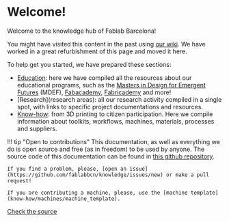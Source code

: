 # Welcome!

Welcome to the knowledge hub of Fablab Barcelona!

You might have visited this content in the past using [our wiki](https://wiki.fablabbcn.org). We have worked in a great refurbishment of this page and moved it here.

To help get you started, we have prepared these sections:

- [Education](education): here we have compiled all the resources about our educational programs, such as the [Masters in Design for Emergent Futures](education/MDEF) (MDEF), [Fabacademy](education/fabacademy), [Fabricademy](education/Fabricademy) and more!
- [Research](research areas): all our research activity compiled in a single spot, with links to specific project documentations and resources.
- [Know-how](know-how): from 3D printing to citizen participation. Here we compile information about toolkits, workflows, machines, materials, processes and suppliers.

!!! tip "Open to contributions"
    This documentation, as well as everything we do is open source and free (as in freedom) to be used by anyone. The source code of this documentation can be found in [this github repository](https://github.com/fablabbcn/knowledge). 

    If you find a problem, please, [open an issue](https://github.com/fablabbcn/knowledge/issues/new) or make a pull request!

    If you are contributing a machine, please, use the [machine template](know-how/machines/machine_template).

<a class="github-button" data-size="large" href="https://github.com/fablabbcn/knowledge" aria-label="Check the source code">Check the source</a>
